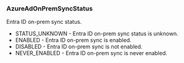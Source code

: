 ### AzureAdOnPremSyncStatus
Entra ID on-prem sync status.

- STATUS_UNKNOWN - Entra ID on-prem sync status is unknown.
- ENABLED - Entra ID on-prem sync is enabled.
- DISABLED - Entra ID on-prem sync is not enabled.
- NEVER_ENABLED - Entra ID on-prem sync is never enabled.
